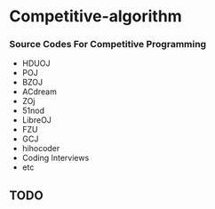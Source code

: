 # Competitive-algorithm
### Source Codes For Competitive Programming
- HDUOJ
- POJ
- BZOJ
- ACdream
- ZOj
- 51nod
- LibreOJ
- FZU
- GCJ
- hihocoder
- Coding Interviews
- etc

## TODO
